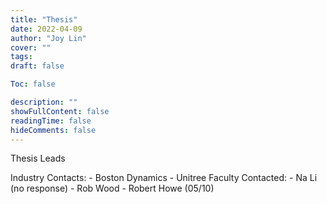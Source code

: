 ```yaml
---
title: "Thesis"
date: 2022-04-09
author: "Joy Lin"
cover: ""
tags:
draft: false

Toc: false

description: ""
showFullContent: false
readingTime: false
hideComments: false
---
```


Thesis Leads

Industry Contacts:
	- Boston Dynamics
	- Unitree
Faculty Contacted:
	-	Na Li (no response)
	-	Rob Wood 
	-	Robert Howe (05/10)	
